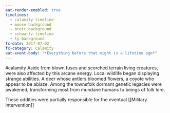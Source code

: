 ```yaml
---
aat-render-enabled: true
timelines:
  - calamity timeline
  - moose background
  - brett background
  - schwartz timeline
  - ty background
fc-date: 2017-07-02
fc-category: Calamity
aat-event-body: "*Everything before that night is a lifetime ago*"
---
```

#calamity 
Aside from blown fuses and scorched terrain living creatures, were also affected by this arcane energy. Local wildlife began displaying strange abilities. A deer whose antlers bloomed flowers, a coyote who appear to be ablaze. Among the townsfolk dormant genetic legacies were awakened, transforming most from mundane humans to beings of folk lore. 

These oddities were partially responsible for the eventual [[Military Intervention]]